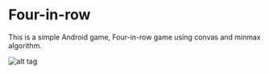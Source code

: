 # Four-in-row

This is  a simple Android game, Four-in-row game using convas and minmax algorithm.

![alt tag](http://irantourism24.ir/tmp/four-in-row_sc1.png)
